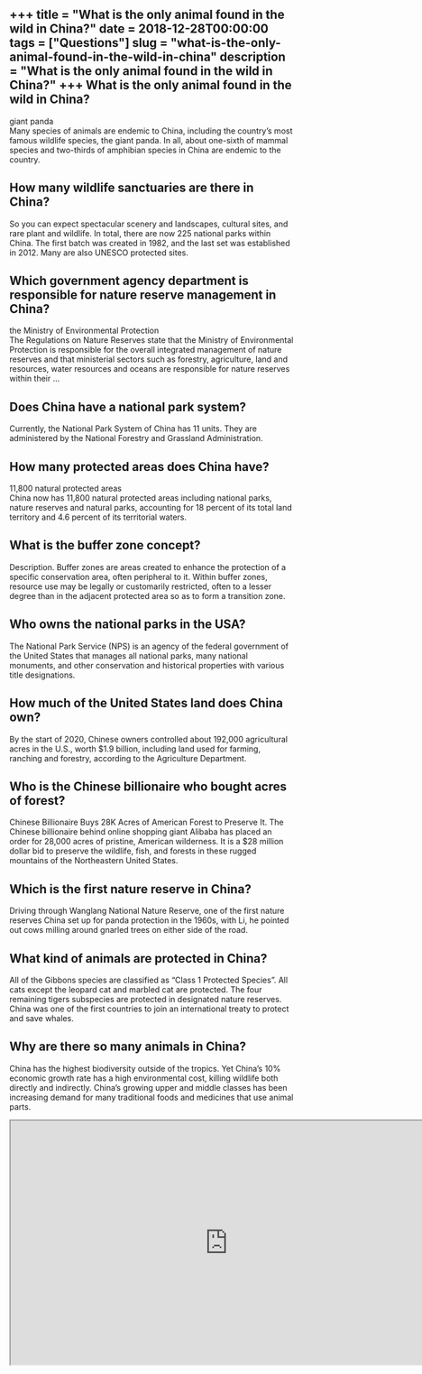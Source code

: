 +++
title = "What is the only animal found in the wild in China?"
date = 2018-12-28T00:00:00
tags = ["Questions"]
slug = "what-is-the-only-animal-found-in-the-wild-in-china"
description = "What is the only animal found in the wild in China?"
+++
What is the only animal found in the wild in China?
---------------------------------------------------

giant panda  
Many species of animals are endemic to China, including the country’s most famous wildlife species, the giant panda. In all, about one-sixth of mammal species and two-thirds of amphibian species in China are endemic to the country.

How many wildlife sanctuaries are there in China?
-------------------------------------------------

So you can expect spectacular scenery and landscapes, cultural sites, and rare plant and wildlife. In total, there are now 225 national parks within China. The first batch was created in 1982, and the last set was established in 2012. Many are also UNESCO protected sites.

Which government agency department is responsible for nature reserve management in China?
-----------------------------------------------------------------------------------------

the Ministry of Environmental Protection  
The Regulations on Nature Reserves state that the Ministry of Environmental Protection is responsible for the overall integrated management of nature reserves and that ministerial sectors such as forestry, agriculture, land and resources, water resources and oceans are responsible for nature reserves within their …

Does China have a national park system?
---------------------------------------

Currently, the National Park System of China has 11 units. They are administered by the National Forestry and Grassland Administration.

How many protected areas does China have?
-----------------------------------------

11,800 natural protected areas  
China now has 11,800 natural protected areas including national parks, nature reserves and natural parks, accounting for 18 percent of its total land territory and 4.6 percent of its territorial waters.

What is the buffer zone concept?
--------------------------------

Description. Buffer zones are areas created to enhance the protection of a specific conservation area, often peripheral to it. Within buffer zones, resource use may be legally or customarily restricted, often to a lesser degree than in the adjacent protected area so as to form a transition zone.

Who owns the national parks in the USA?
---------------------------------------

The National Park Service (NPS) is an agency of the federal government of the United States that manages all national parks, many national monuments, and other conservation and historical properties with various title designations.

How much of the United States land does China own?
--------------------------------------------------

By the start of 2020, Chinese owners controlled about 192,000 agricultural acres in the U.S., worth $1.9 billion, including land used for farming, ranching and forestry, according to the Agriculture Department.

Who is the Chinese billionaire who bought acres of forest?
----------------------------------------------------------

Chinese Billionaire Buys 28K Acres of American Forest to Preserve It. The Chinese billionaire behind online shopping giant Alibaba has placed an order for 28,000 acres of pristine, American wilderness. It is a $28 million dollar bid to preserve the wildlife, fish, and forests in these rugged mountains of the Northeastern United States.

Which is the first nature reserve in China?
-------------------------------------------

Driving through Wanglang National Nature Reserve, one of the first nature reserves China set up for panda protection in the 1960s, with Li, he pointed out cows milling around gnarled trees on either side of the road.

What kind of animals are protected in China?
--------------------------------------------

All of the Gibbons species are classified as “Class 1 Protected Species”. All cats except the leopard cat and marbled cat are protected. The four remaining tigers subspecies are protected in designated nature reserves. China was one of the first countries to join an international treaty to protect and save whales.

Why are there so many animals in China?
---------------------------------------

China has the highest biodiversity outside of the tropics. Yet China’s 10% economic growth rate has a high environmental cost, killing wildlife both directly and indirectly. China’s growing upper and middle classes has been increasing demand for many traditional foods and medicines that use animal parts.

<iframe allow="accelerometer; autoplay; clipboard-write; encrypted-media; gyroscope; picture-in-picture" allowfullscreen="" class="__youtube_prefs__  epyt-is-override  no-lazyload" data-no-lazy="1" data-origheight="433" data-origwidth="770" data-skipgform_ajax_framebjll="" height="433" id="_ytid_22545" loading="lazy" src="https://www.youtube.com/embed/rLR9TEUMgM8?enablejsapi=1&autoplay=0&cc_load_policy=0&cc_lang_pref=&iv_load_policy=1&loop=0&modestbranding=0&rel=1&fs=1&playsinline=0&autohide=2&theme=dark&color=red&controls=1&" title="YouTube player" width="770"></iframe>